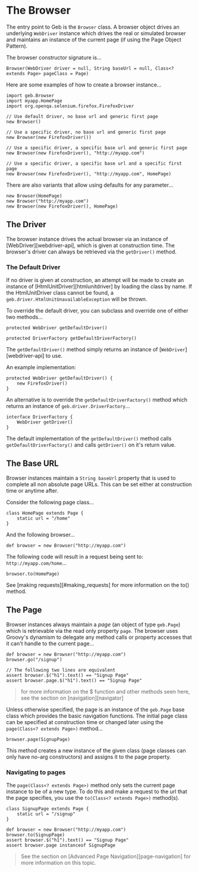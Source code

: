 # The Browser

The entry point to Geb is the `Browser` class. A browser object drives an underlying `WebDriver` instance which drives the real or simulated browser and maintains an instance of the current page (if using the Page Object Pattern).

The browser constructor signature is…

    Browser(WebDriver driver = null, String baseUrl = null, Class<? extends Page> pageClass = Page)

Here are some examples of how to create a browser instance…

    import geb.Browser
    import myapp.HomePage
    import org.openqa.selenium.firefox.FirefoxDriver
    
    // Use default driver, no base url and generic first page
    new Browser()
    
    // Use a specific driver, no base url and generic first page
    new Browser(new FirefoxDriver())
    
    // Use a specific driver, a specific base url and generic first page
    new Browser(new FirefoxDriver(), "http://myapp.com")

    // Use a specific driver, a specific base url and a specific first page
    new Browser(new FirefoxDriver(), "http://myapp.com", HomePage)
    
There are also variants that allow using defaults for any parameter…

    new Browser(HomePage)
    new Browser("http://myapp.com")
    new Browser(new FirefoxDriver(), HomePage)

## The Driver

The browser instance drives the actual browser via an instance of [WebDriver][webdriver-api], which is given at construction time. The browser's driver can always be retrieved via the `getDriver()` method.

### The Default Driver

If no driver is given at construction, an attempt will be made to create an instance of [HtmlUnitDriver][htmlunitdriver] by loading the class by name. If the HtmlUnitDriver class cannot be found, a `geb.driver.HtmlUnitUnavailableException` will be thrown.

To override the default driver, you can subclass and override one of either two methods…

    protected WebDriver getDefaultDriver()
    
    protected DriverFactory getDefaultDriverFactory()

The `getDefaultDriver()` method simply returns an instance of [`WebDriver`][webdriver-api] to use.

An example implementation:

    protected WebDriver getDefaultDriver() {
        new FirefoxDriver()
    }

An alternative is to override the `getDefaultDriverFactory()` method which returns an instance of `geb.driver.DriverFactory`…

    interface DriverFactory {
        WebDriver getDriver()
    }

The default implementation of the `getDefaultDriver()` method calls `getDefaultDriverFactory()` and calls `getDriver()` on it's return value.

## The Base URL

Browser instances maintain a `String baseUrl` property that is used to complete all non absolute page URLs. This can be set either at construction time or anytime after.

Consider the following page class…

    class HomePage extends Page {
        static url = "/home"
    }

And the following browser…

    def browser = new Browser("http://myapp.com")

The following code will result in a request being sent to: `http://myapp.com/home`…

    browser.to(HomePage)

See [making requests][#making_requests] for more information on the to() method.

## The Page

Browser instances always maintain a _page_ (an object of type `geb.Page`) which is retrievable via the read only property `page`. The browser uses Groovy's dynamism to delegate any method calls or property accesses that it can't handle to the current page…

    def browser = new Browser("http://myapp.com")
    browser.go("/signup")
    
    // The following two lines are equivalent
    assert browser.$("h1").text() == "Signup Page"
    assert browser.page.$("h1").text() == "Signup Page"

> for more information on the $ function and other methods seen here, see the section on [navigation][navigator]

Unless otherwise specified, the page is an instance of the `geb.Page` base class which provides the basic navigation functions. The initial page class can be specified at construction time or changed later using the `page(Class<? extends Page>)` method…

    browser.page(SignupPage)

This method creates a new instance of the given class (page classes can only have no-arg constructors) and assigns it to the page property.

### Navigating to pages

The `page(Class<? extends Page>)` method only sets the current page instance to be of a new type. To do this and make a request to the url that the page specifies, you use the `to(Class<? extends Page>)` method(s).

    class SignupPage extends Page {
        static url = "/signup"
    }
    
    def browser = new Browser("http://myapp.com")
    browser.to(SignupPage)
    assert browser.$("h1").text() == "Signup Page"
    assert browser.page instanceof SignupPage

> See the section on [Advanced Page Navigation][page-navigation] for more information on this topic.